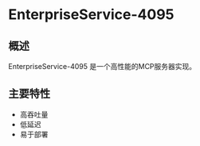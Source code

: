 # EnterpriseService-4095

## 概述

EnterpriseService-4095 是一个高性能的MCP服务器实现。

## 主要特性

- 高吞吐量
- 低延迟
- 易于部署
